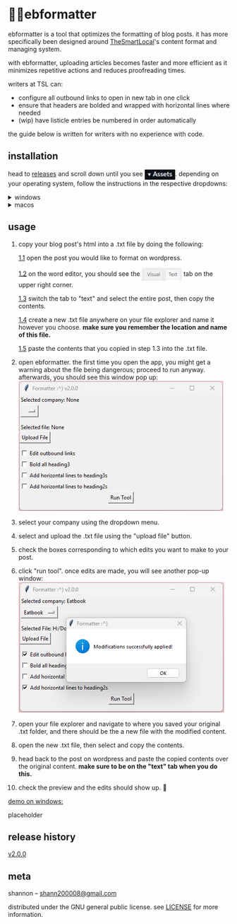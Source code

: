 # 🐓🍜ebformatter
ebformatter is a tool that optimizes the formatting of blog posts. it has more specifically been designed around [TheSmartLocal](https://thesmartlocal.com/)'s content format and managing system. 

with ebformatter, uploading articles becomes faster and more efficient as it minimizes repetitive actions and reduces proofreading times. 

writers at TSL can:
- configure all outbound links to open in new tab in one click
- ensure that headers are bolded and wrapped with horizontal lines where needed
- (wip) have listicle entries be numbered in order automatically

the guide below is written for writers with no experience with code. 
 
## installation
head to [releases](https://github.com/westshellos/ebformatter/releases) and scroll down until you see <img align="center" src="./images/assets_ss.png" width="69" height="auto">. depending on your operating system, follow the instructions in the respective dropdowns:

<details>

<summary> windows </summary>

1.  click on the .exe file to start the download.
2.  your browser might warn you that the file might be dangerous. proceed to download anyway. 
3.  once it’s finished downloading, locate the .exe file on your file explorer.
4.  click and drag the file onto your desktop for easy access in the future. 

<u>demo on chrome:</u>

<img src="./images/windows_formatter_install_demo.gif" alt="ebformatter install demo">

</details>

<details>

<summary> macos </summary>

#### step 1 - download the .zip file

#### step 2 - unzip the file

</details>

## usage

1. copy your blog post's html into a .txt file by doing the following:
     
   <u>1.1</u> open the post you would like to format on wordpress.
   
   <u>1.2</u> on the word editor, you should see the <img src="./images/wordpress_text_editor_alternate_screenshot.png" align="center" width="auto" height="30"> tab on the upper right corner. 
   
   <u>1.3</u> switch the tab to "text" and select the entire post, then copy the contents. 
   
   <u>1.4</u> create a new .txt file anywhere on your file explorer and name it however you choose. <b> make sure you remember the location and name of this file. </b>
   
   <u>1.5</u> paste the contents that you copied in step 1.3 into the .txt file. 
2. open ebformatter. the first time you open the app, you might get a warning about the file being dangerous; proceed to run anyway. afterwards, you should see this window pop up:
   <img src="./image/../images/ebformatter_window.png">
3. select your company using the dropdown menu.
4. select and upload the .txt file using the "upload file" button.
5. check the boxes corresponding to which edits you want to make to your post.
6. click "run tool". once edits are made, you will see another pop-up window:
   <img src="./image/../images/ebformatter_success_popup.png">
7. open your file explorer and navigate to where you saved your original .txt folder, and there should be the a new file with the modified content.
8. open the new .txt file, then select and copy the contents.
9. head back to the post on wordpress and paste the copied contents over the original content. <b> make sure to be on the "text" tab when you do this. </b>
10. check the preview and the edits should show up. 🤗

<u>demo on windows:</u>

placeholder

## release history
[v2.0.0](https://github.com/westshellos/ebformatter/releases/tag/v2.0.0)

## meta
shannon – shann200008@gmail.com

distributed under the GNU general public license. see [LICENSE](https://github.com/westshellos/ebformatter/blob/main/LICENSE) for more information.